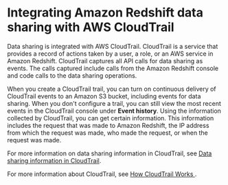 # Integrating Amazon Redshift data sharing with AWS CloudTrail<a name="cloudtrail"></a>

Data sharing is integrated with AWS CloudTrail\. CloudTrail is a service that provides a record of actions taken by a user, a role, or an AWS service in Amazon Redshift\. CloudTrail captures all API calls for data sharing as events\. The calls captured include calls from the Amazon Redshift console and code calls to the data sharing operations\. 

When you create a CloudTrail trail, you can turn on continuous delivery of CloudTrail events to an Amazon S3 bucket, including events for data sharing\. When you don't configure a trail, you can still view the most recent events in the CloudTrail console under **Event history**\. Using the information collected by CloudTrail, you can get certain information\. This information includes the request that was made to Amazon Redshift, the IP address from which the request was made, who made the request, or when the request was made\.

For more information on data sharing information in CloudTrail, see [Data sharing information in CloudTrail](https://docs.aws.amazon.com/redshift/latest/mgmt/db-auditing.html#rs-db-auditing-cloud-trail.html)\.

For more information about CloudTrail, see [How CloudTrail Works ](https://docs.aws.amazon.com/awscloudtrail/latest/userguide/how-cloudtrail-works.html)\.
